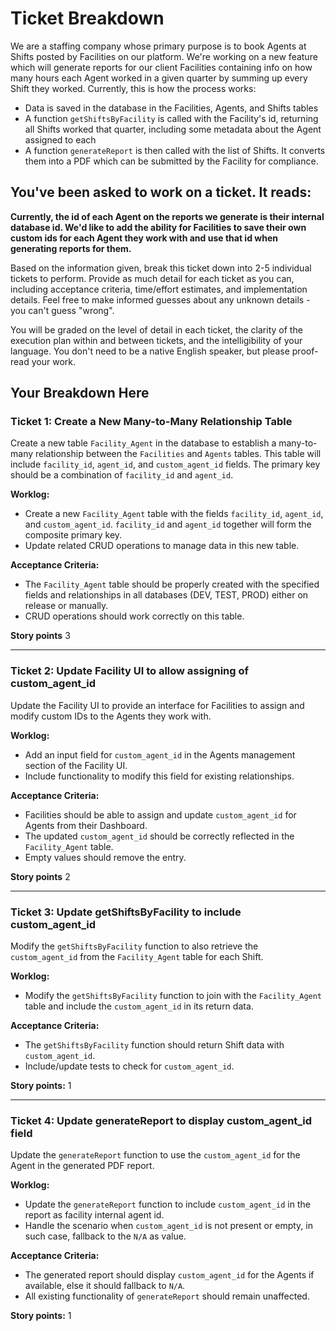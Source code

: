 # Ticket Breakdown

We are a staffing company whose primary purpose is to book Agents at Shifts posted by Facilities on our platform. We're working on a new feature which will generate reports for our client Facilities containing info on how many hours each Agent worked in a given quarter by summing up every Shift they worked. Currently, this is how the process works:

- Data is saved in the database in the Facilities, Agents, and Shifts tables
- A function `getShiftsByFacility` is called with the Facility's id, returning all Shifts worked that quarter, including some metadata about the Agent assigned to each
- A function `generateReport` is then called with the list of Shifts. It converts them into a PDF which can be submitted by the Facility for compliance.

## You've been asked to work on a ticket. It reads:

**Currently, the id of each Agent on the reports we generate is their internal database id. We'd like to add the ability for Facilities to save their own custom ids for each Agent they work with and use that id when generating reports for them.**

Based on the information given, break this ticket down into 2-5 individual tickets to perform. Provide as much detail for each ticket as you can, including acceptance criteria, time/effort estimates, and implementation details. Feel free to make informed guesses about any unknown details - you can't guess "wrong".

You will be graded on the level of detail in each ticket, the clarity of the execution plan within and between tickets, and the intelligibility of your language. You don't need to be a native English speaker, but please proof-read your work.

## Your Breakdown Here

### Ticket 1: Create a New Many-to-Many Relationship Table

Create a new table `Facility_Agent` in the database to establish a many-to-many relationship between the `Facilities` and `Agents` tables. This table will include `facility_id`, `agent_id`, and `custom_agent_id` fields. The primary key should be a combination of `facility_id` and `agent_id`.

**Worklog:**

- Create a new `Facility_Agent` table with the fields `facility_id`, `agent_id`, and `custom_agent_id`. `facility_id` and `agent_id` together will form the composite primary key.
- Update related CRUD operations to manage data in this new table.

**Acceptance Criteria:**

- The `Facility_Agent` table should be properly created with the specified fields and relationships in all databases (DEV, TEST, PROD) either on release or manually.
- CRUD operations should work correctly on this table.

**Story points** 3

---

### Ticket 2: Update Facility UI to allow assigning of custom_agent_id

Update the Facility UI to provide an interface for Facilities to assign and modify custom IDs to the Agents they work with.

**Worklog:**

- Add an input field for `custom_agent_id` in the Agents management section of the Facility UI.
- Include functionality to modify this field for existing relationships.

**Acceptance Criteria:**

- Facilities should be able to assign and update `custom_agent_id` for Agents from their Dashboard.
- The updated `custom_agent_id` should be correctly reflected in the `Facility_Agent` table.
- Empty values should remove the entry.

**Story points** 2

---

### Ticket 3: Update getShiftsByFacility to include custom_agent_id

Modify the `getShiftsByFacility` function to also retrieve the `custom_agent_id` from the `Facility_Agent` table for each Shift.

**Worklog:**

- Modify the `getShiftsByFacility` function to join with the `Facility_Agent` table and include the `custom_agent_id` in its return data.

**Acceptance Criteria:**

- The `getShiftsByFacility` function should return Shift data with `custom_agent_id`.
- Include/update tests to check for `custom_agent_id`.

**Story points:** 1

---

### Ticket 4: Update generateReport to display custom_agent_id field

Update the `generateReport` function to use the `custom_agent_id` for the Agent in the generated PDF report.

**Worklog:**

- Update the `generateReport` function to include `custom_agent_id` in the report as facility internal agent id.
- Handle the scenario when `custom_agent_id` is not present or empty, in such case, fallback to the `N/A` as value.

**Acceptance Criteria:**

- The generated report should display `custom_agent_id` for the Agents if available, else it should fallback to `N/A`.
- All existing functionality of `generateReport` should remain unaffected.

**Story points:** 1
